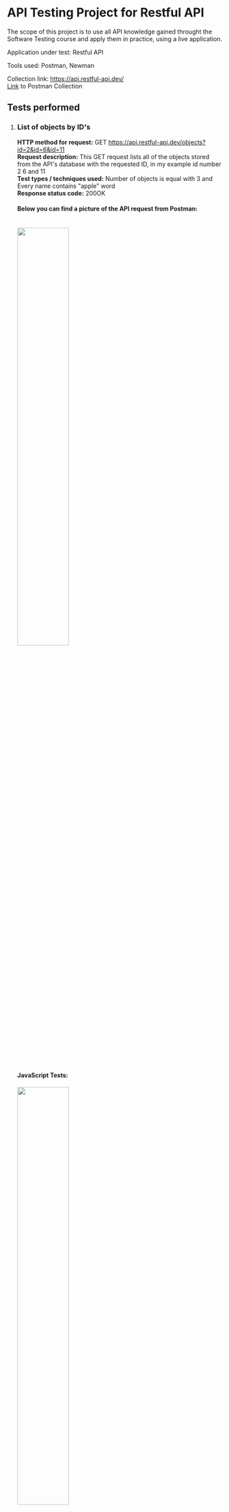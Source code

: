 <h1>API Testing Project for Restful API</h1>

The scope of this project is to use all  API knowledge gained throught the Software Testing course and apply them in practice, using a live application.

Application under test: Restful API

Tools used: Postman, Newman

Collection link: https://api.restful-api.dev/ <br>
[Link](https://api.postman.com/collections/31493100-1531798a-a2b7-48e4-a103-c6354d421f1d?access_key=PMAT-01HYZY7P2D71QX5K85QHFRGCYM) to Postman Collection

<h2>Tests performed</h2>

<ol>
<li> <h3> List of objects by ID's </h3> </li>

<b> HTTP method for request:</b> GET https://api.restful-api.dev/objects?id=2&id=6&id=11 <br>
<b> Request description:</b> This GET request lists all of the objects stored from the API's database with the requested ID, in my example id number 2 6 and 11 <br>
<b> Test types / techniques used:</b> Number of objects is equal with 3 and Every name contains "apple" word <br>
<b> Response status code:</b> 200OK <br>

<h4> Below you can find a picture of the API request from Postman:</h4> <br>
<img src="https://github.com/BalintRPD/Project-final-rp-d/assets/165387441/ec6ff104-5392-48ff-a423-af05e8fdc3a4" width="50%" height="50%">
 <br>



<h4> JavaScript Tests: </h4> 

<img src="https://github.com/BalintRPD/Project-final-rp-d/assets/165387441/a48b5b5c-a894-4c95-8b00-5be631b9af71" width="50%" height="50%">


<li> <h3> POST: Add an object </h3> </li>

<b> HTTP method for request:</b> POST: https://api.restful-api.dev/objects <br>
<b> Request description:</b> This POST request adds a new obiect with totally new lines,datas resulting an unique ID number<br>
<b> Test types / techniques used:</b> Status code is 200 and Response time is less then 4s <br>
<b>Response status code:</b> 200OK <br>

<h4> Below you can find a picture of the API request from Postman:</h4> <br>

<img src="https://github.com/BalintRPD/Project-final-rp-d/assets/165387441/3b09d553-ca85-4b77-a59a-913cc59441be" width="50%" height="50%">
<br>

<h4> JavaScript Tests: </h4> 

<img src="https://github.com/BalintRPD/Project-final-rp-d/assets/165387441/de893226-adef-4c15-b0bd-1ca097dc0720" width="50%" height="50%">

<br>


<li> <h3> PUT Update object </h3></li>

<b> HTTP method for request:</b> PUT https://api.restful-api.dev/objects<br>
<b> Request description:</b> This PUT request adds new line/s to a specific ID s object<br>
<b>Test types / techniques used:</b> To not contain 'doesn't exist' line (this is resulting a successfully updated line and Status code is 200 <br>
<b> Response status code:</b> 200 OK <br>

<h4> Below you can find a picture of the API request from Postman:</h4> <br>

<img src="https://github.com/BalintRPD/Project-final-rp-d/assets/165387441/b7b69ff5-1f08-4350-be54-16bb929326d1" width="50%" height="50%">
<br>

<h4> JavaScript Tests:</h4>

<img src="https://github.com/BalintRPD/Project-final-rp-d/assets/165387441/8003c71f-6346-42d1-945a-60076d7ce08b" width="50%" height="50%">

<br>



<h2>Execution report for the created API collection </h2>

<h3> Below you can find the execution report that was generated through the Postman collection runner.</h3> <br>

<img src="https://github.com/BalintRPD/Project-final-rp-d/assets/165387441/989e687f-02be-47b6-b2c7-2a0ebdb5fef0" width="50%" height="50%">

<img src="https://github.com/BalintRPD/Project-final-rp-d/assets/165387441/e3598073-a5d3-4a99-a727-a48ccd236cbc" width="50%" height="50%">



<br>

<h3> The collection was also run through Newman directly from the terminal, and the results can be found below:</h3> <br>


<img src="https://github.com/BalintRPD/Project-final-rp-d/assets/165387441/e58b68db-c504-4871-b832-fd0ab7c8e1c3" width="50%" height="50%">

<img src="https://github.com/BalintRPD/Project-final-rp-d/assets/165387441/8b378f90-a86a-4c0a-ad66-4814e68d3489" width="50%" height="50%">




<br>

<h2>Defects found</h2>

The following issues were identified while running the postman tests:<br>

<b> Bug No 1.</b>
With the GET Get all objects request the user can't get the personally added objects listed, the user can add as many obiects to the API s database the GET Get all request wont show it

<b> Bug No 2.</b>
With the PATCH Update an object request the user normally can update one or more lines from an object but this PATCH request can update normally only the "name" line, if the user updates/patches a value from the "data" section then all of the unupdated lines will be deleted, for example I like to update the color line and all of the other lines will be deleted, the color line will be updated only.

<h2>Conclusions</h2>

This Restful API is almost ready to publish, the only things I have experienced are the following:
-After the execution of 15 tests 3 tests (4 in Newman) has failed, all the tests where the pre-defined objects was tested with PATCH, PUT and DELETE were faield and the ADD request had one test failed in plus in Newman because the response time was higher then 4 seconds, but only in Newman I faced this error, resulting that the ADD request takes more time in Newman and that the pre-defined objects can't be modified because of the 405 Status code
-The GET Get all objects request do not bring up the manually added objects by the user with the POST Add an object request
-The PATCH Update object request can update/patch correctly only the "name" value, the other values from the "data" field will be deleted, only the patched line will stay they (for example I PATCH the "color" value to "Yellow" for oject with ID=ff8081818fb998eb018fc4bed39516a7 and the "capacity value will dissapear, only the "color" : "Yellow" will stay there

My opinion is that the Restful API is a user friendly API with a few bugs to fix, the majority of the functionalities are working perfectly with some performance issues on the API's server side (with Newman this can be experienced much more)


